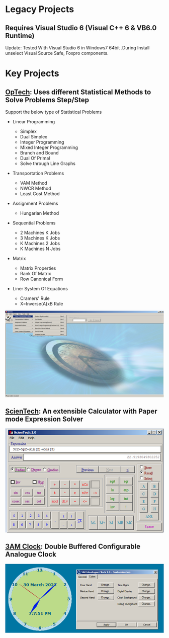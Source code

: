 # Legacy Projects
## Requires Visual Studio 6 (Visual C++ 6 & VB6.0 Runtime)

Update: Tested With Visual Studio 6 in Windows7 64bit .During Install unselect Visual Source Safe, Foxpro components.

# Key Projects

## [OpTech](https://github.com/avarghesein/Legacy/tree/master/Visual%20Basic/Academic%20Projects%20(MCA%202005)/OpTech-Project(1.0)): Uses different Statistical Methods to Solve Problems Step/Step

Support the below type of Statistical Problems

* Linear Programming
  + Simplex
  + Dual Simplex
  + Integer Programming
  + Mixed Integer Programming
  + Branch and Bound
  + Dual Of Primal
  + Solve through Line Graphs

* Transportation Problems
   + VAM Method
   + NWCR Method
   + Least Cost Method

* Assignment Problems
  + Hungarian Method

* Sequential Problems
   + 2 Machines K Jobs
   + 3 Machines K Jobs
   + K Machines 2 Jobs
   + K Machines N Jobs

* Matrix
   + Matrix Properties
   + Rank Of Matrix
   + Row Canonical Form

* Liner System Of Equations
   + Cramers' Rule
   + X=Inverse(A)xB Rule

![](https://github.com/avarghesein/Legacy/blob/master/Visual%20Basic/Academic%20Projects%20(MCA%202005)/OpTech-Project(1.0)/ScreenShot.png)

## [ScienTech](https://github.com/avarghesein/Legacy/tree/master/Visual%20Basic/Academic%20Projects%20(MCA%202005)/ScienTech.1.0): An extensible Calculator with Paper mode Expression Solver

![](https://github.com/avarghesein/Legacy/blob/master/Visual%20Basic/Academic%20Projects%20(MCA%202005)/ScienTech.1.0/ScreenShot.png)

## [3AM Clock](https://github.com/avarghesein/Legacy/tree/master/Visual%20C%2B%2B/3AM%20Analogue%20Clock%201.0): Double Buffered Configurable Analogue Clock 

![](https://github.com/avarghesein/Legacy/blob/master/Visual%20C%2B%2B/3AM%20Analogue%20Clock%201.0/ScreenShot.png)
